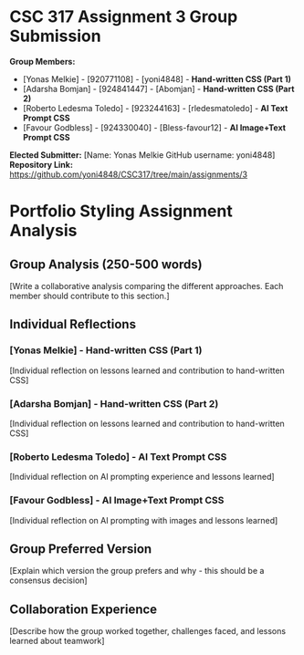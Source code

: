 # CSC 317 Assignment 3 Group Submission
**Group Members:**
- [Yonas Melkie] - [920771108] - [yoni4848] - **Hand-written CSS (Part 1)**
- [Adarsha Bomjan] - [924841447] - [Abomjan] - **Hand-written CSS (Part 2)**
- [Roberto Ledesma Toledo] - [923244163] - [rledesmatoledo] - **AI Text Prompt CSS**
- [Favour Godbless] - [924330040] - [Bless-favour12] - **AI Image+Text Prompt CSS** 

**Elected Submitter:** [Name: Yonas Melkie GitHub username: yoni4848]
**Repository Link:** https://github.com/yoni4848/CSC317/tree/main/assignments/3


# Portfolio Styling Assignment Analysis

## Group Analysis (250-500 words)
[Write a collaborative analysis comparing the different approaches. Each member should contribute to this section.]

## Individual Reflections

### [Yonas Melkie] - Hand-written CSS (Part 1)
[Individual reflection on lessons learned and contribution to hand-written CSS]

### [Adarsha Bomjan] - Hand-written CSS (Part 2)
[Individual reflection on lessons learned and contribution to hand-written CSS]

### [Roberto Ledesma Toledo] - AI Text Prompt CSS
[Individual reflection on AI prompting experience and lessons learned]

### [Favour Godbless] - AI Image+Text Prompt CSS 
[Individual reflection on AI prompting with images and lessons learned]

## Group Preferred Version
[Explain which version the group prefers and why - this should be a consensus decision]

## Collaboration Experience
[Describe how the group worked together, challenges faced, and lessons learned about teamwork]